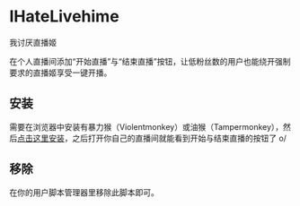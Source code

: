 # IHateLivehime

我讨厌直播姬

在个人直播间添加“开始直播”与“结束直播”按钮，让低粉丝数的用户也能绕开强制要求的直播姬享受一键开播。

## 安装

需要在浏览器中安装有暴力猴（Violentmonkey）或油猴（Tampermonkey），然后[点击这里安装](https://github.com/Puqns67/IHateLivehime/raw/refs/heads/master/ihatelivehime.user.js)，之后打开你自己的直播间就能看到开始与结束直播的按钮了 o/

## 移除

在你的用户脚本管理器里移除此脚本即可。
